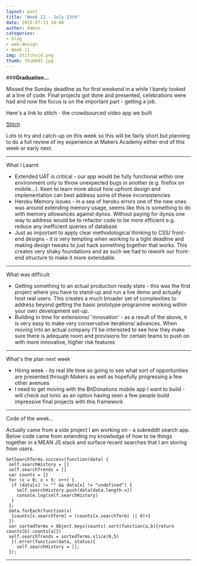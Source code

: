 ```yaml
---
layout: post
title: "Week 11 - July 13th"
date: 2015-07-13 10:00
author: Admin
categories:
- blog
- web-design
- Week 11
img: Stitchvid.png
thumb: thumb01.jpg
---
```


###<b>Graduation...</b>

Missed the Sunday deadline as for first weekend in a while I barely looked at a line of code.
Final projects got done and presented, celebrations were had and now the focus is on the important part - getting a job.

Here's a link to stitch - the crowdsourced video app we built

[Stitch](http://stitchvid.herokuapp.com/)

Lots to try and catch-up on this week so this will be fairly short but planning to do a full review of my experience at Makers Academy either end of this week or early next.

****

What I Learnt

* Extended UAT is critical - our app would be fully functional within one environment only to throw unexpected bugs in another (e.g. firefox on mobile...). Keen to learn more about how upfront design and implementation can best address some of these inconsistencies
* Heroku Memory issues - in a sea of heroku errors one of the new ones was around extending memory usage, seems like this is something to do with memory allowances against dynos. Without paying for dynos one way to address would be to refactor code to be more efficient e.g. reduce any inefficient queries of database
* Just as important to apply clear methodological thinking to CSS/ front-end designs - it is very tempting when working to a tight deadline and making design tweaks to just hack something together that works. This creates very shaky foundations and as such we had to rework our front-end structure to make it more extendable.

****

What was difficult

* Getting something to an actual production ready state - this was the first project where you have to stand-up and run a live demo and actually host real users. This creates a much broader set of complexities to address beyond getting the basic prototype programme working within your own development set-up.
* Building in time for extensions/ 'innovation' - as a result of the above, it is very easy to make very conservative iterations/ advances. When moving into an actual company I'll be interested to see how they make sure there is adequate room and provisions for certain teams to push on with more innovative, higher risk features

****

What's the plan next week

* Hiring week - its real life time so going to see what sort of opportunities are presented through Makers as well as hopefully progressing a few other avenues
* I need to get moving with the BitDonations mobile app I want to build - will check out Ionic as an option having seen a few people build impressive final projects with this framework

****

Code of the week...

Actually came from a side project I am working on - a subreddit search app.
Below code came from extending my knowledge of how to tie things together in a MEAN JS stack and surface recent searches that I am storing from users.

    GetSearchTerms.success(function(data) {
     self.searchHistory = []
     self.searchTrends = []
     var counts = {}
     for (x = 0; x < 5; x++) {
      if (data[x] != "" && data[x] != "undefined") {
        self.searchHistory.push(data[data.length-x])
        console.log(self.searchHistory)
      }
     };
     data.forEach(function(x)
      {counts[x.searchTerm] = (counts[x.searchTerm] || 0)+1
     })
     var sortedTerms = Object.keys(counts).sort(function(a,b){return counts[b]-counts[a]})
     self.searchTrends = sortedTerms.slice(0,5)
      }).error(function(data, status){
        self.searchHistory = [];
     });
****
<!--more-->


[hampden]: https://github.com/jekyll/jekyll
